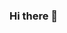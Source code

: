 ### Hi there 👋

<!--
**shams33/shams33** is a ✨ _special_ ✨ repository because its `README.md` (this file) appears on your GitHub profile.

Here are some ideas to get you started:
<--
- 🔭 I’m currently working on Cyber Security 
- 🌱 I’m currently learning Web Hacking and System Security 

-->
